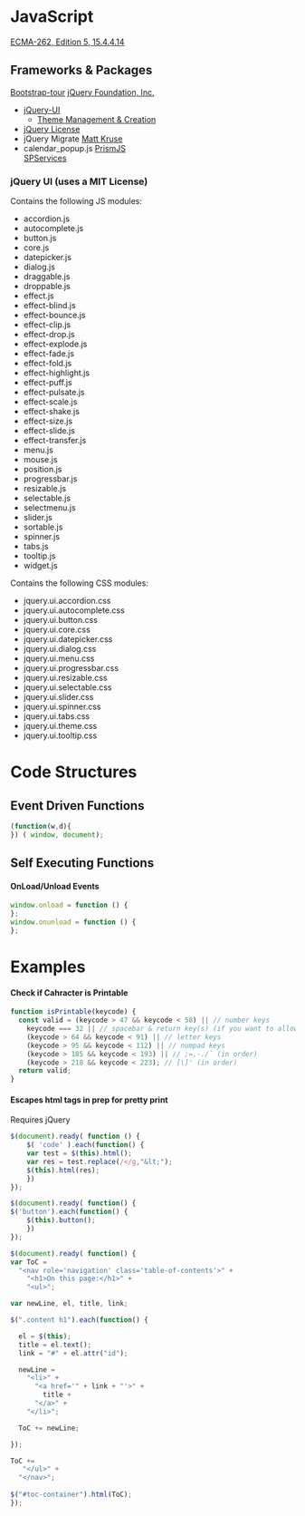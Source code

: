 # JavaScript

[ECMA-262, Edition 5, 15.4.4.14](http://es5.github.io/#x15.4.4.14)

## Frameworks & Packages
[Bootstrap-tour](http://bootstraptour.com/)
[jQuery Foundation, Inc.](https://jquery.org)
  - [jQuery-UI](http://jqueryui.com) 
    - [Theme Management & Creation](http://jqueryui.com/themeroller/)
  - [jQuery License](https://jquery.org/license)
  - jQuery Migrate
[Matt Kruse](<matt@mattkruse.com>)
  - calendar_popup.js
[PrismJS](http://prismjs.com/)  
[SPServices](http://spservices.codeplex.com)

### jQuery UI (uses a MIT License)
Contains the following JS modules:
  - accordion.js
  - autocomplete.js
  - button.js
  - core.js
  - datepicker.js
  - dialog.js
  - draggable.js
  - droppable.js
  - effect.js
  - effect-blind.js
  - effect-bounce.js
  - effect-clip.js
  - effect-drop.js
  - effect-explode.js
  - effect-fade.js
  - effect-fold.js
  - effect-highlight.js
  - effect-puff.js
  - effect-pulsate.js
  - effect-scale.js
  - effect-shake.js
  - effect-size.js
  - effect-slide.js
  - effect-transfer.js
  - menu.js
  - mouse.js
  - position.js
  - progressbar.js
  - resizable.js
  - selectable.js
  - selectmenu.js
  - slider.js
  - sortable.js
  - spinner.js
  - tabs.js
  - tooltip.js
  - widget.js

Contains the following CSS modules:
  -  jquery.ui.accordion.css
  -  jquery.ui.autocomplete.css
  -  jquery.ui.button.css
  -  jquery.ui.core.css
  -  jquery.ui.datepicker.css
  -  jquery.ui.dialog.css
  -  jquery.ui.menu.css
  -  jquery.ui.progressbar.css
  -  jquery.ui.resizable.css
  -  jquery.ui.selectable.css
  -  jquery.ui.slider.css
  -  jquery.ui.spinner.css
  -  jquery.ui.tabs.css
  -  jquery.ui.theme.css
  -  jquery.ui.tooltip.css

# Code Structures

## Event Driven Functions
```javascript
(function(w,d){
}) ( window, document);
```

## Self Executing Functions

#### OnLoad/Unload Events
```javascript
window.onload = function () {
};
window.onunload = function () {
};
```

# Examples

#### Check if Cahracter is Printable
```javascript
function isPrintable(keycode) {
  const valid = (keycode > 47 && keycode < 58) || // number keys
    keycode === 32 || // spacebar & return key(s) (if you want to allow carriage returns)
    (keycode > 64 && keycode < 91) || // letter keys
    (keycode > 95 && keycode < 112) || // numpad keys
    (keycode > 185 && keycode < 193) || // ;=,-./` (in order)
    (keycode > 218 && keycode < 223); // [\]' (in order)
  return valid;
}
```

#### Escapes html tags in prep for pretty print
Requires jQuery
```javascript
$(document).ready( function () {
	$( 'code' ).each(function() {
	var test = $(this).html();
	var res = test.replace(/</g,"&lt;");
	$(this).html(res);
	})
});

$(document).ready( function() { 
$('button').each(function() {
	$(this).button();
	})
});

$(document).ready( function() { 
var ToC =
  "<nav role='navigation' class='table-of-contents'>" +
    "<h1>On this page:</h1>" +
    "<ul>";

var newLine, el, title, link;

$(".content h1").each(function() {

  el = $(this);
  title = el.text();
  link = "#" + el.attr("id");

  newLine =
    "<li>" +
      "<a href='" + link + "'>" +
        title +
      "</a>" +
    "</li>";

  ToC += newLine;

});

ToC +=
   "</ul>" +
  "</nav>";
  
$("#toc-container").html(ToC);
});
```

